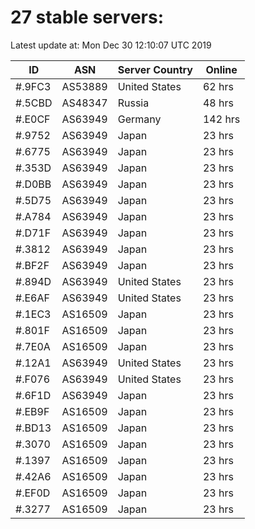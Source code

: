 # 27 stable servers:

Latest update at: Mon Dec 30 12:10:07 UTC 2019

| ID | ASN | Server Country | Online |
| -- | --- | -------------- | ------ |
| #.9FC3 | AS53889 | United States | 62 hrs |
| #.5CBD | AS48347 | Russia | 48 hrs |
| #.E0CF | AS63949 | Germany | 142 hrs |
| #.9752 | AS63949 | Japan | 23 hrs |
| #.6775 | AS63949 | Japan | 23 hrs |
| #.353D | AS63949 | Japan | 23 hrs |
| #.D0BB | AS63949 | Japan | 23 hrs |
| #.5D75 | AS63949 | Japan | 23 hrs |
| #.A784 | AS63949 | Japan | 23 hrs |
| #.D71F | AS63949 | Japan | 23 hrs |
| #.3812 | AS63949 | Japan | 23 hrs |
| #.BF2F | AS63949 | Japan | 23 hrs |
| #.894D | AS63949 | United States | 23 hrs |
| #.E6AF | AS63949 | United States | 23 hrs |
| #.1EC3 | AS16509 | Japan | 23 hrs |
| #.801F | AS16509 | Japan | 23 hrs |
| #.7E0A | AS16509 | Japan | 23 hrs |
| #.12A1 | AS63949 | United States | 23 hrs |
| #.F076 | AS63949 | United States | 23 hrs |
| #.6F1D | AS63949 | Japan | 23 hrs |
| #.EB9F | AS16509 | Japan | 23 hrs |
| #.BD13 | AS16509 | Japan | 23 hrs |
| #.3070 | AS16509 | Japan | 23 hrs |
| #.1397 | AS16509 | Japan | 23 hrs |
| #.42A6 | AS16509 | Japan | 23 hrs |
| #.EF0D | AS16509 | Japan | 23 hrs |
| #.3277 | AS16509 | Japan | 23 hrs |

